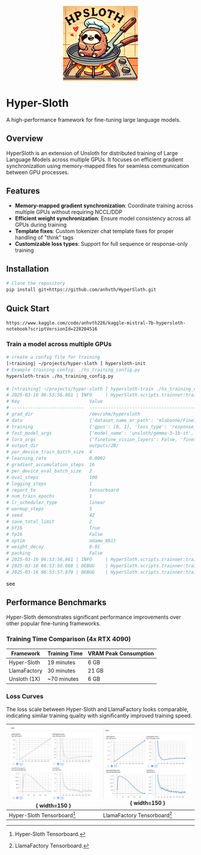 <p align="center">
    <img src="images/hpsloth.webp" alt="HyperSloth Logo" width="200" />
</p>

# Hyper-Sloth

A high-performance framework for fine-tuning large language models.

## Overview

HyperSloth is an extension of Unsloth for distributed training of Large Language Models across multiple GPUs. It focuses on efficient gradient synchronization using memory-mapped files for seamless communication between GPU processes.

## Features

- **Memory-mapped gradient synchronization**: Coordinate training across multiple GPUs without requiring NCCL/DDP
- **Efficient weight synchronization**: Ensure model consistency across all GPUs during training
- **Template fixes**: Custom tokenizer chat template fixes for proper handling of "think" tags
- **Customizable loss types**: Support for full sequence or response-only training

## Installation

```bash
# Clone the repository
pip install git+https://github.com/anhvth/HyperSloth.git
```

## Quick Start
```kaggle
https://www.kaggle.com/code/anhvth226/kaggle-mistral-7b-hypersloth-notebook?scriptVersionId=228204516
```

### Train a model across multiple GPUs

```bash
# create a config file for training
[>training| ~/projects/hyper-sloth ] hypersloth-init
# Example training config: ./hs_training_config.py
hypersloth-train ./hs_training_config.py

# [>training| ~/projects/hyper-sloth ] hypersloth-train ./hs_training_config.py
# 2025-03-16 06:53:56.861 | INFO     | HyperSloth.scripts.trainner:train:94 - 
# Key                          Value
# ---------------------------  ----------------------------------------------------------------------------------------------------------------------------------------------------------------------------------------------------------------------------
# grad_dir                     /dev/shm/hypersloth
# data                         {'dataset_name_or_path': 'mlabonne/FineTome-100k', 'test_ratio': 0.05, 'dataset_num_proc': 4, 'instruction_part': '<start_of_turn>user\n', 'response_part': '<start_of_turn>model\n', 'num_samples': 1000, 'split': 'train'}
# training                     {'gpus': [0, 1], 'loss_type': 'response_only', 'packing': False}
# fast_model_args              {'model_name': 'unsloth/gemma-3-1b-it', 'max_seq_length': 2048, 'load_in_4bit': True, 'load_in_8bit': False, 'full_finetuning': False, 'token': None}
# lora_args                    {'finetune_vision_layers': False, 'finetune_language_layers': True, 'finetune_attention_modules': True, 'finetune_mlp_modules': True, 'r': 16, 'lora_alpha': 16, 'lora_dropout': 0.0, 'bias': 'none', 'random_state': 3407}
# output_dir                   outputs/2B/
# per_device_train_batch_size  4
# learning_rate                0.0002
# gradient_accumulation_steps  16
# per_device_eval_batch_size   2
# eval_steps                   100
# logging_steps                1
# report_to                    tensorboard
# num_train_epochs             1
# lr_scheduler_type            linear
# warmup_steps                 5
# seed                         42
# save_total_limit             2
# bf16                         True
# fp16                         False
# optim                        adamw_8bit
# weight_decay                 0.01
# packing                      False
# 2025-03-16 06:53:56.861 | INFO     | HyperSloth.scripts.trainner:train:97 - Cleaning up previous runs
# 2025-03-16 06:53:56.868 | DEBUG    | HyperSloth.scripts.trainner:train:103 - Running on GPU 0
# 2025-03-16 06:53:57.870 | DEBUG    | HyperSloth.scripts.trainner:train:103 - Running on GPU 1
```
see 
## Performance Benchmarks

Hyper-Sloth demonstrates significant performance improvements over other popular fine-tuning frameworks.

### Training Time Comparison (4x RTX 4090)

| Framework    | Training Time | VRAM Peak Consumption |
|--------------|---------------|----------------------|
| Hyper-Sloth  | 19 minutes    | 6 GB                 |
| LlamaFactory | 30 minutes    | 21 GB                |
| Unsloth (1X) | ~70 minutes   | 6 GB                 |

### Loss Curves

The loss scale between Hyper-Sloth and LlamaFactory looks comparable, indicating similar training quality with significantly improved training speed.

| ![Hyper-Sloth Tensorboard](images/hyper-sloth-tb.png){ width=150 } | ![LlamaFactory Tensorboard](images/llama-factory-tb.png){ width=150 } |
|--------------------------------------------------------------------|--------------------------------------------------------------------|
| Hyper-Sloth Tensorboard[^1]                                        | LlamaFactory Tensorboard[^2]                                        |

[^1]: Hyper-Sloth Tensorboard.
[^2]: LlamaFactory Tensorboard.

